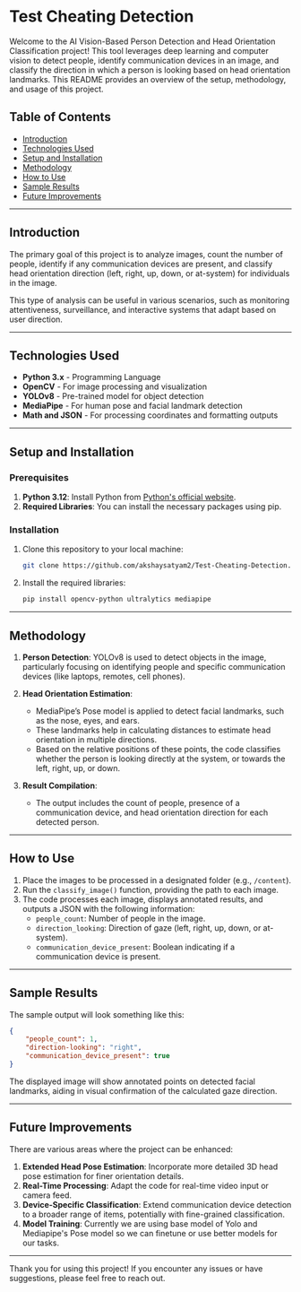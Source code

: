# Test Cheating Detection

Welcome to the AI Vision-Based Person Detection and Head Orientation Classification project! This tool leverages deep learning and computer vision to detect people, identify communication devices in an image, and classify the direction in which a person is looking based on head orientation landmarks. This README provides an overview of the setup, methodology, and usage of this project.

## Table of Contents
- [Introduction](#introduction)
- [Technologies Used](#technologies-used)
- [Setup and Installation](#setup-and-installation)
- [Methodology](#methodology)
- [How to Use](#how-to-use)
- [Sample Results](#sample-results)
- [Future Improvements](#future-improvements)

---

## Introduction

The primary goal of this project is to analyze images, count the number of people, identify if any communication devices are present, and classify head orientation direction (left, right, up, down, or at-system) for individuals in the image. 

This type of analysis can be useful in various scenarios, such as monitoring attentiveness, surveillance, and interactive systems that adapt based on user direction.

---

## Technologies Used

- **Python 3.x** - Programming Language
- **OpenCV** - For image processing and visualization
- **YOLOv8** - Pre-trained model for object detection
- **MediaPipe** - For human pose and facial landmark detection
- **Math and JSON** - For processing coordinates and formatting outputs

---

## Setup and Installation

### Prerequisites

1. **Python 3.12**: Install Python from [Python's official website](https://www.python.org/).
2. **Required Libraries**: You can install the necessary packages using pip.

### Installation

1. Clone this repository to your local machine:
    ```bash
    git clone https://github.com/akshaysatyam2/Test-Cheating-Detection.git
    ```
2. Install the required libraries:
    ```bash
    pip install opencv-python ultralytics mediapipe
    ```

---

## Methodology

1. **Person Detection**: YOLOv8 is used to detect objects in the image, particularly focusing on identifying people and specific communication devices (like laptops, remotes, cell phones).
  
2. **Head Orientation Estimation**:
    - MediaPipe’s Pose model is applied to detect facial landmarks, such as the nose, eyes, and ears.
    - These landmarks help in calculating distances to estimate head orientation in multiple directions.
    - Based on the relative positions of these points, the code classifies whether the person is looking directly at the system, or towards the left, right, up, or down.

3. **Result Compilation**:
    - The output includes the count of people, presence of a communication device, and head orientation direction for each detected person.

---

## How to Use

1. Place the images to be processed in a designated folder (e.g., `/content`).
2. Run the `classify_image()` function, providing the path to each image.
3. The code processes each image, displays annotated results, and outputs a JSON with the following information:
    - `people_count`: Number of people in the image.
    - `direction_looking`: Direction of gaze (left, right, up, down, or at-system).
    - `communication_device_present`: Boolean indicating if a communication device is present.

---

## Sample Results

The sample output will look something like this:

```json
{
    "people_count": 1,
    "direction-looking": "right",
    "communication_device_present": true
}
```

The displayed image will show annotated points on detected facial landmarks, aiding in visual confirmation of the calculated gaze direction.

---

## Future Improvements

There are various areas where the project can be enhanced:

1. **Extended Head Pose Estimation**: Incorporate more detailed 3D head pose estimation for finer orientation details.
2. **Real-Time Processing**: Adapt the code for real-time video input or camera feed.
3. **Device-Specific Classification**: Extend communication device detection to a broader range of items, potentially with fine-grained classification.
4. **Model Training**: Currently we are using base model of Yolo and Mediapipe's Pose model so we can finetune or use better models for our tasks.

---


Thank you for using this project! If you encounter any issues or have suggestions, please feel free to reach out.

